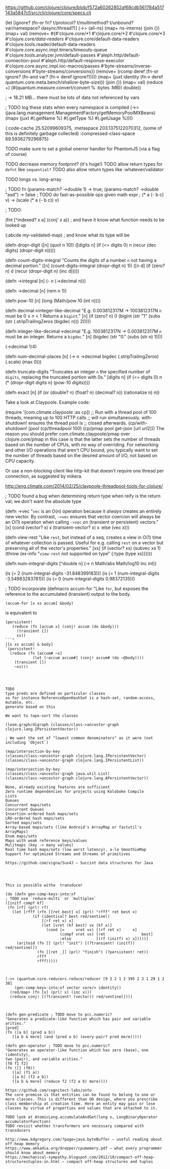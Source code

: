 https://github.com/clojure/clojure/blob/f572a60262852af68cdb561784a517143a5847cf/src/clj/clojure/core/specs.clj




(let [ignore? (fn-or fn? t/protocol? t/multimethod? t/unbound? var/namespace? dasync/thread?)]
  (->> (all-ns)
       (map+    ns-interns)
       (join    {})
       (map+    val)
       (remove+ #{#'clojure.core/*1
                  #'clojure.core/*2
                  #'clojure.core/*3
                  #'clojure.core/*data-readers*
                  #'clojure.core/default-data-readers
                  #'clojure.tools.reader/default-data-readers
                  #'clojure.core.async.impl.timers/timeouts-queue
                  #'clojure.tools.analyzer.jvm/default-passes
                  #'aleph.http/default-connection-pool
                  #'aleph.http/default-response-executor
                  #'clojure.core.async.impl.ioc-macros/passes
                  #'byte-streams/inverse-conversions
                  #'byte-streams/conversions})
       (remove+ (rcomp deref (fn-or ignore? (fn-and var? (fn-> deref ignore?)))))
       (map+    (juxt identity (fn-> deref quantum.core.meta.bench/shallow-byte-size)))
       (join    {})
       (map+    val)
       (reduce  +)
       (#(quantum.measure.convert/convert % :bytes :MB))
       double))

; -> 18.21 MB... there must be lots of data not referenced by vars

; TODO log these stats when every namespace is compiled
(->> (java.lang.management.ManagementFactory/getMemoryPoolMXBeans)
     (mapv (juxt #(.getName %) #(.getType %) #(.getUsage %))))

 {:code-cache 25.52099609375,
 :metaspace 203.1375122070312, (some of this is definitely garbage collected)
 :compressed-class-space 69.5936279296875}


TODO make sure to set a global onerror handler for PhantomJS (via a flag of course)

TODO decrease memory footprint? (it's huge!)
TODO allow return types for `defnt` like `sequential?`
TODO also allow return types like :whatever/validator

TODO longs vs. long-array

; TODO fn (params-match? ->double 1) -> true; (params-match? ->double "asd") -> false
; TODO do fast-as-possible ops given math expr
; (* a (- b c) v) -> (scale (* a (- b c)) v)

; TODO:

(fnt [^indexed? x a]
  (conj' x a)) ; and have it know what function needs to be looked up

(:abcde my-validated-map) ; and know what its type will be




(defn dropr-digit
  ([n] (quot n 10))
  ([digits n]
    (if (<= digits 0)
        n
        (recur (dec digits) (dropr-digit n)))))

(defn count-digits-integral
  "Counts the digits of a number `n` not having a decimal portion."
  ([n] (count-digits-integral (dropr-digit n) 1))
  ([n d] (if (zero? n)
             d
             (recur (dropr-digit n) (inc d)))))

(defn ->integral [n] (- n (->decimal n)))

(defn ->decimal [n] (rem n 1))

(defn pow-10 [n] (long (Math/pow 10 (int n))))

(defn decimal->integer-like-decimal
  "E.g. 0.003812317M -> 1003812317N
   `n` must be 0 ≤ n < 1
   Returns a `bigint`."
  [n]
  (if (zero? n)
      0
      (bigint (str "1" (subs (str (.stripTrailingZeros (bigdec n))) 2)))))

(defn integer-like-decimal->decimal
  "E.g. 1003812317N -> 0.003812317M
   `n` must be an integer.
   Returns a `bigdec`."
  [n]
  (bigdec (str "0." (subs (str n) 1))))

(->decimal 1/4)


(defn num-decimal-places [n]
  (-> n ->decimal bigdec (.stripTrailingZeros) (.scale) (max 0)))

(defn truncate-digits
  "Truncates an integer `n` the specified number of `digits`, replacing
   the truncated portion with 0s."
  [digits n]
  (if (<= digits 0)
      n
      (* (dropr-digit digits n)
         (pow-10 digits))))

(defn exact [n]
  (if (or (double?  n)
          (float?   n)
          (decimal? n))
      (rationalize n)
      n))



Take a look at Claypoole. Example code:

(require '[com.climate.claypoole :as cp])
;; Run with a thread pool of 100 threads, meaning up to 100 HTTP calls
;; will run simultaneously. with-shutdown! ensures the thread pool is
;; closed afterwards.
(cp/with-shutdown! [pool (cp/threadpool 100)
  (cp/pmap pool get-json [url url2]))
The reason you should prefer com.climate.claypoole/pmap over clojure.core/pmap in this case is that the latter sets the number of threads based on the number of CPUs, with no way of overriding. For networking and other I/O operations that aren't CPU bound, you typically want to set the number of threads based on the desired amount of I/O, not based on CPU capacity.

Or use a non-blocking client like http-kit that doesn't require one thread per connection, as suggested by mikera.

http://eng.climate.com/2014/02/25/claypoole-threadpool-tools-for-clojure/

; TODO found a bug when determining return type when reify is the return val; we don't want the absolute type



(defn ->vec
  "`vec` is an O(n) operation because it *always* creates an entirely new vector.
   By contrast, `->vec` ensures that vector coercion will always be an O(1) operation
   when calling `->vec` on (transient or persistent) vectors."
  [x]
  (cond (vector? x)           x
        (transient-vector? x) x
        :else                 (vec x)))

(defn view-rest
  "Like `rest`, but instead of a seq, creates a view in O(1) time of whatever
   collection is passed. Useful for e.g. calling `rest` on a vector but preserving
   all of the vector's properties."
  [xs]
  (if (vector? xs)
      (subvec xs 1)
      (throw (ex-info "`view-rest` not supported on type" {:type (type xs)}))))


(defn num-integral-digits [^double n]
  (-> n Math/abs Math/log10 inc int))

(is (= 2 (num-integral-digits -31.848399183)))
(is (= 1 (num-integral-digits -3.54983283781)))
(is (= 0 (num-integral-digits 0.98372135)))


; TODO incorporate
(defmacro accum-for
  "Like `for`, but exposes the reference to the accumulated (transient)
   output to the body.

   ```
   (accum-for [x xs accum] &body)
   ```
   is equivalent to
   ```
   (persistent!
      (reduce (fn [accum x] (conj! accum (do &body)))
        (transient [])
        xs))
   ```"
  [[x xs accum] & body]
  `(persistent!
     (reduce (fn [accum# ~x]
               (let [~accum accum#] (conj! accum# (do ~@body))))
       (transient [])
       ~xs)))




TODO
type preds are defined on particular classes
so for instance ReferenceOpenHashSet is a hash-set, random-access, mutable, etc.
generate based on this

We want to topo-sort the classes

(loom.graph/digraph (classes/class->ancestor-graph clojure.lang.IPersistentVector))

; We want the set of "lowest common denominators" as it were (not including `Object`)

(map/intersection-by-key
  (classes/class->ancestor-graph clojure.lang.IPersistentVector)
  (classes/class->ancestor-graph clojure.lang.IPersistentList))

(map/intersection-by-key
  (classes/class->ancestor-graph java.util.List)
  (classes/class->ancestor-graph clojure.lang.APersistentVector))

None, already existing features are sufficient
Zero runtime dependencies for projects using Koloboke Compile
Lists
Queues
Concurrent maps/sets
Concurrent Queues
Insertion-ordered hash maps/sets
LRU-ordered hash maps/sets
Sorted maps/sets
Array-based maps/sets (like Android's ArrayMap or fastutil's ArrayMaps)
Enum maps/sets
Maps with weak reference keys/values
Mulitmaps (key -> many values)
Real time hash maps/sets (low worst latency), a-la SmoothieMap
Support for optimized Streams and Streams of primitives

https://github.com/vigna/Sux4J — Succint data structures for Java




This is possible witha  transducer

(do (defn gen-comp-keys-into:xf
  ; TODO use `reduce-multi` or `multiplex`
  ([initf compf kf]
    (fn [rf] (prl! rf)
      (let [rfff (rfn [[ret best] x] (prl! "rfff" ret best x)
               (if (identical? best red/sentinel)
                   [(rf ret x) x]
                   (let [vret (kf best) vx (kf x)]
                     (cond (=     vret vx) [(rf ret x)     x]
                           (compf vret vx) [ret                best]
                           :else           [(rf (initf) x) x]))))]
        (aritoid (fn [] (prl! "init") [(?transient! (initf)) red/sentinel])
                 (fn [[ret _]] (prl! "finish") (?persistent! ret))
                 rfff
                 rfff)))))



(->> (quantum.core.reducers.reduce/reducer [9 3 2 1 2 395 2 3 1 29 1 2 38]
       (gen-comp-keys-into:xf vector core/> identity))
     (red/map+ (fn [x] (prl! x) (inc x)))
     (reduce conj! [(?transient! (vector)) red/sentinel])))



(defn gen-predicate ; TODO move to pcc.numeric?
  "Generates a predicate-like function which has pair and variable arities."
  [pred]
  (fn ([a b] (pred a b))
      ([a b & more] (and (pred a b) (every-pair? pred more)))))

(defn gen-operator ; TODO move to pcc.numeric?
  "Generates an operator-like function which has zero (base), one (identity),
   two (pair), and variable arities."
  [f0 f1 f2]
  (fn ([] (f0))
      ([a] (f1 a))
      ([a b] (f2 a b))
      ([a b & more] (reduce f2 (f2 a b) more))))

https://github.com/cognitect-labs/onto
The core premise is that entities can be found to belong to one or more classes. This is different than OO design, where you prescribe class membership at creation time. Here an entity may gain or lose classes by virtue of properties and values that are attached to it.

TODO look at AtomicLong.accumulateAndGet(long x, LongBinaryOperator accumulatorFunction)
TODO revisit whether transformers are necessary compared with transducers

http://www.kdgregory.com/?page=java.byteBuffer — useful reading about off-heap memory
https://www.akkadia.org/drepper/cpumemory.pdf — what every programmer should know about memory
https://mechanical-sympathy.blogspot.com/2012/10/compact-off-heap-structurestuples-in.html — compact off-heap structures and tuples
